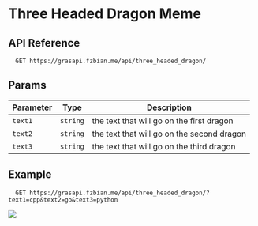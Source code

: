 # Three Headed Dragon Meme

## API Reference

```http
  GET https://grasapi.fzbian.me/api/three_headed_dragon/
```

## Params

|Parameter|Type|Description|
|---|---|---|
|`text1`|`string`|the text that will go on the first dragon|
|`text2`|`string`|the text that will go on the second dragon|
|`text3`|`string`|the text that will go on the third dragon|

## Example
```http
  GET https://grasapi.fzbian.me/api/three_headed_dragon/?text1=cpp&text2=go&text3=python
```
![](https://grasapi.fzbian.me/api/three_headed_dragon/?text1=cpp&text2=go&text3=python)